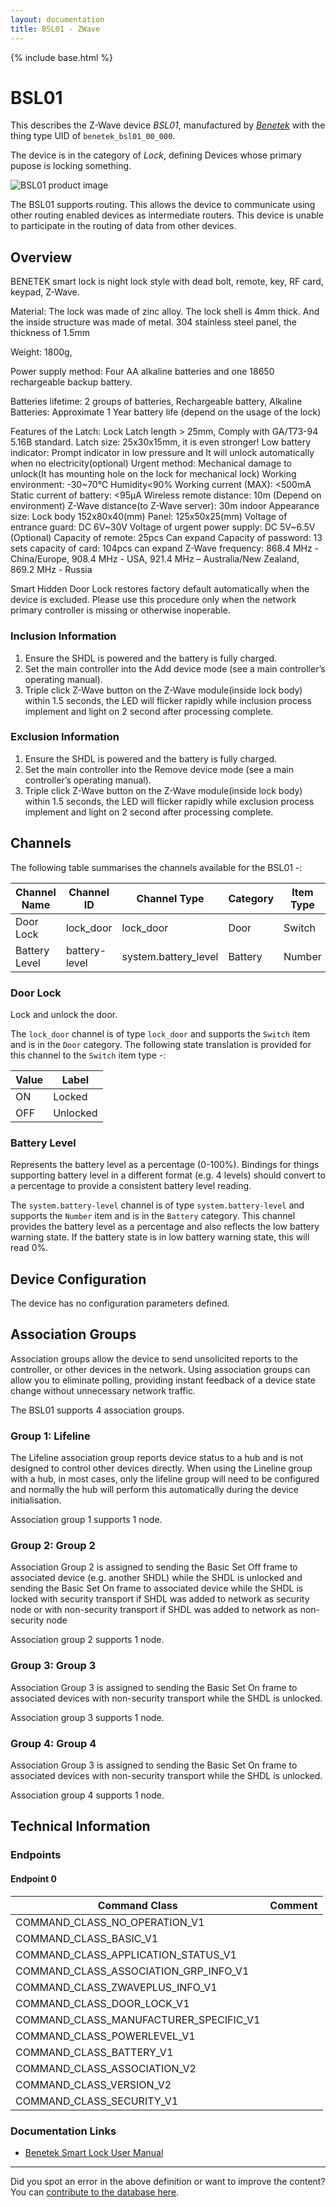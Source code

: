 ```yaml
---
layout: documentation
title: BSL01 - ZWave
---
```


{% include base.html %}

# BSL01
This describes the Z-Wave device *BSL01*, manufactured by *[Benetek](http://www.benetek.co.nz)* with the thing type UID of ```benetek_bsl01_00_000```.

The device is in the category of *Lock*, defining Devices whose primary pupose is locking something.

![BSL01 product image](https://www.cd-jackson.com/zwave_device_uploads/828/828_default.png)


The BSL01 supports routing. This allows the device to communicate using other routing enabled devices as intermediate routers.  This device is unable to participate in the routing of data from other devices.

## Overview

BENETEK smart lock is night lock style with dead bolt, remote, key, RF card, keypad, Z-Wave.

Material: The lock was made of zinc alloy. The lock shell is 4mm thick. And the inside structure was made of metal. 304 stainless steel panel, the thickness of 1.5mm

Weight: 1800g,

Power supply method: Four AA alkaline batteries and one 18650 rechargeable backup battery.

Batteries lifetime: 2 groups of batteries, Rechargeable battery, Alkaline Batteries: Approximate 1 Year battery life (depend on the usage of the lock)

Features of the Latch: Lock Latch length > 25mm, Comply with GA/T73-94 5.16B standard. Latch size: 25x30x15mm, it is even stronger! Low battery indicator: Prompt indicator in low pressure and It will unlock automatically when no electricity(optional) Urgent method: Mechanical damage to unlock(It has mounting hole on the lock for mechanical lock) Working environment: -30~70℃ Humidity<90% Working current (MAX): <500mA Static current of battery: <95μA Wireless remote distance: 10m (Depend on environment) Z-Wave distance(to Z-Wave server): 30m indoor Appearance size: Lock body 152x80x40(mm) Panel: 125x50x25(mm) Voltage of entrance guard: DC 6V~30V Voltage of urgent power supply: DC 5V~6.5V (Optional) Capacity of remote: 25pcs Can expand Capacity of password: 13 sets capacity of card: 104pcs can expand Z-Wave frequency: 868.4 MHz - China/Europe, 908.4 MHz - USA, 921.4 MHz – Australia/New Zealand, 869.2 MHz - Russia

Smart Hidden Door Lock restores factory default automatically when the device is excluded. Please use this procedure only when the network primary controller is missing or otherwise inoperable.

### Inclusion Information

  1. Ensure the SHDL is powered and the battery is fully charged.
  2. Set the main controller into the Add device mode (see a main controller’s operating manual).
  3. Triple click Z-Wave button on the Z-Wave module(inside lock body) within 1.5 seconds, the LED will flicker rapidly while inclusion process implement and light on 2 second after processing complete.

### Exclusion Information

  1. Ensure the SHDL is powered and the battery is fully charged.
  2. Set the main controller into the Remove device mode (see a main controller’s operating manual).
  3. Triple click Z-Wave button on the Z-Wave module(inside lock body) within 1.5 seconds, the LED will flicker rapidly while exclusion process implement and light on 2 second after processing complete.

## Channels

The following table summarises the channels available for the BSL01 -:

| Channel Name | Channel ID | Channel Type | Category | Item Type |
|--------------|------------|--------------|----------|-----------|
| Door Lock | lock_door | lock_door | Door | Switch | 
| Battery Level | battery-level | system.battery_level | Battery | Number |

### Door Lock
Lock and unlock the door.

The ```lock_door``` channel is of type ```lock_door``` and supports the ```Switch``` item and is in the ```Door``` category.
The following state translation is provided for this channel to the ```Switch``` item type -:

| Value | Label     |
|-------|-----------|
| ON | Locked |
| OFF | Unlocked |

### Battery Level
Represents the battery level as a percentage (0-100%). Bindings for things supporting battery level in a different format (e.g. 4 levels) should convert to a percentage to provide a consistent battery level reading.

The ```system.battery-level``` channel is of type ```system.battery-level``` and supports the ```Number``` item and is in the ```Battery``` category.
This channel provides the battery level as a percentage and also reflects the low battery warning state. If the battery state is in low battery warning state, this will read 0%.


## Device Configuration

The device has no configuration parameters defined.

## Association Groups

Association groups allow the device to send unsolicited reports to the controller, or other devices in the network. Using association groups can allow you to eliminate polling, providing instant feedback of a device state change without unnecessary network traffic.

The BSL01 supports 4 association groups.

### Group 1: Lifeline

The Lifeline association group reports device status to a hub and is not designed to control other devices directly. When using the Lineline group with a hub, in most cases, only the lifeline group will need to be configured and normally the hub will perform this automatically during the device initialisation.

Association group 1 supports 1 node.

### Group 2: Group 2

Association Group 2 is assigned to sending the Basic Set Off frame to associated device (e.g. another SHDL) while the SHDL is unlocked and sending the Basic Set On frame to associated device while the SHDL is locked with security transport if SHDL was added to network as security node or with non-security transport if SHDL was added to network as non-security node

Association group 2 supports 1 node.

### Group 3: Group 3

Association Group 3 is assigned to sending the Basic Set On frame to associated devices with non-security transport while the SHDL is unlocked. 

Association group 3 supports 1 node.

### Group 4: Group 4

Association Group 3 is assigned to sending the Basic Set On frame to associated devices with non-security transport while the SHDL is unlocked. 

Association group 4 supports 1 node.

## Technical Information

### Endpoints

#### Endpoint 0

| Command Class | Comment |
|---------------|---------|
| COMMAND_CLASS_NO_OPERATION_V1| |
| COMMAND_CLASS_BASIC_V1| |
| COMMAND_CLASS_APPLICATION_STATUS_V1| |
| COMMAND_CLASS_ASSOCIATION_GRP_INFO_V1| |
| COMMAND_CLASS_ZWAVEPLUS_INFO_V1| |
| COMMAND_CLASS_DOOR_LOCK_V1| |
| COMMAND_CLASS_MANUFACTURER_SPECIFIC_V1| |
| COMMAND_CLASS_POWERLEVEL_V1| |
| COMMAND_CLASS_BATTERY_V1| |
| COMMAND_CLASS_ASSOCIATION_V2| |
| COMMAND_CLASS_VERSION_V2| |
| COMMAND_CLASS_SECURITY_V1| |

### Documentation Links

* [Benetek Smart Lock User Manual](https://www.cd-jackson.com/zwave_device_uploads/828/BENETEK-SL-EN-V4-Ed-5.pdf)

---

Did you spot an error in the above definition or want to improve the content?
You can [contribute to the database here](http://www.cd-jackson.com/index.php/zwave/zwave-device-database/zwave-device-list/devicesummary/828).
